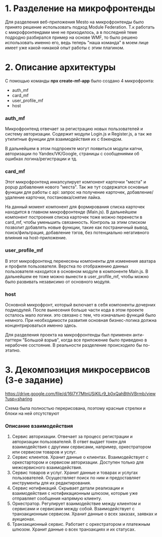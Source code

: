 # 1. Разделение на микрофронтенды

Для разделения веб-приложения Mesto на микрофронтенды было принято 
решение использовать подход Module Federation. Т.к работать с микрофронтендами 
мне не приходилось, а в последней теме подродно разбирался пример на основе WMF,
то было решено использовать именно его, ведь теперь "наша команда" в моем лице 
имеет уже какой-никакой опыт работы с этим плагином.

# 2. Описание архитектуры

С помощью команды **npx create-mf-app** было создано 4 микрофронта:
* auth_mf
* card_mf
* user_profile_mf
* host

### auth_mf

Микрофронтенд отвечает за регистрацию новых пользователей и систему авторизации. Содержит модули Login.js и Register.js, а так же утилитные функции для взаимодействия их с бэкендом.

В дальнейшем в этом подпроекте могут появиться модули капчи, авторизации по Yandex/VK/Google, страницы с сообщениями об ошибках логина/регистрации и тд.

### card_mf

Этот микрофронтенд инкапсулирует компонент карточки "места" и popup добавления нового "места". Так же тут содержатся основные функции для работы с api: запрос на получение карточек, добавление/удаление карточки, постановка/снятие лайка.

На данный момент компонент для формирования списка карточек находится в главном микрофронтенде (Main.js). В дальнейшем компонент построения списка карточек тоже можно перенести в card_mf, чтобы уменьшить связанность. Контроль за этим списком позволит добавлять новые функции, такие как постраничный вывод, поиск/фильтрация, добавление тэгов, без потенциально негативного влияния на host-приложение.

### user_profile_mf

В этот микрофронтенд перенесены компоненты для изменения аватара и профиля пользователя. Верстка по отображению данных пользователя находится в основном модуле в компоненте Main.js. В дальнейшем ее тоже можно вынести в user_profile_mf, чтобы можно было развивать независимо от основного модуля.

### host

Основной микрофронт, который включает в себя компоненты дочерних подмодулей. После вынесения больше части кода в этом проекте осталось мало логики. это связано с тем, что изначально функций было немного. При необходимости развития основная бизнес-логика должна концентрироваться именно здесь. 

Для разделения проекта на микрофронтенды был применен анти-паттерн "Большой взрыв", когда все приложение было приведено в нерабочее состояние. В реальности разделение происходило бы по-этапно.

# 3. Декомпозиция микросервисов (3-е задание)

https://drive.google.com/file/d/16I7Y7MtnUSiKILr9_b0xQahBthiVBrmb/view?usp=sharing

Схема была полностью перерисована, поэтому красные cтрелки и блоки на ней отсутствуют

### Описание взаимодействия

1. Сервис авторизации. Отвечает за процесс регистрации и авторизации пользователей. В ответ выдает токен для взаимодействия с другими сервисами, например, оркестратором или сервисом товаров и услуг. 
2. Сервис клиентов. Хранит данные о клиентах. Взаимодействует с оркестартором и сервисом авторизации.  Доступен только для межсервисного взаимодействия.
3. Сервис товаров и услуг. Хранит данные и товарах и услугах пользователей. Осуществляет поиск по ним и предоставляет инструменты для их редактирования.
4. Сервис нотификаций. Скрывает детали реализации и взаимодействия с нотификационным шлюзом, которые уже отправляет сообщения напрямую клиенту.
5. Оркестратор. Регулирует взаимодействие между клиентом и сервисами и сервисами между собой. Взаимодействует с транзакционным сервисом. Хранит данные о всех заказах, заявках и аукционах. 
6. Транзакционный сервис. Работает с оркестратором и платежным шлюзом. Хранит данные о всех транзакциях и их статусах.